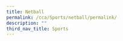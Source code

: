 ```yaml
---
title: Netball
permalink: /cca/Sports/netball/permalink/
description: ""
third_nav_title: Sports
---
```


